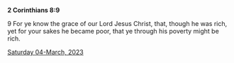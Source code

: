 **2 Corinthians 8:9**

9 For ye know the grace of our Lord Jesus Christ, that, though he was rich, yet for your sakes he became poor, that ye through his poverty might be rich.

[Saturday 04-March, 2023](https://t.me/s/daily_scripture)
